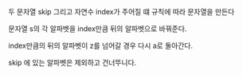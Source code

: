 두 문자열 skip 그리고 자연수 index가 주어질 떄 규칙에 따라 문자열을 만든다

문자열 s의 각 알파벳을 index만큼 뒤의 알파벳으로 바꿔준다.

index만큼의 뒤의 알파벳이 z를 넘어갈 경우 다시 a로 돌아간다.

skip 에 있는 알파벳은 제외하고 건너뚜니다.


